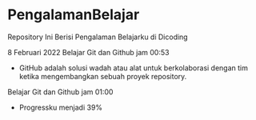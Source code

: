 # PengalamanBelajar
Repository Ini Berisi Pengalaman Belajarku di Dicoding

8 Februari 2022
Belajar Git dan Github jam 00:53
* GitHub adalah solusi wadah atau alat untuk berkolaborasi dengan tim ketika mengembangkan sebuah proyek repository.

Belajar Git dan Github jam 01:00
* Progressku menjadi 39%
